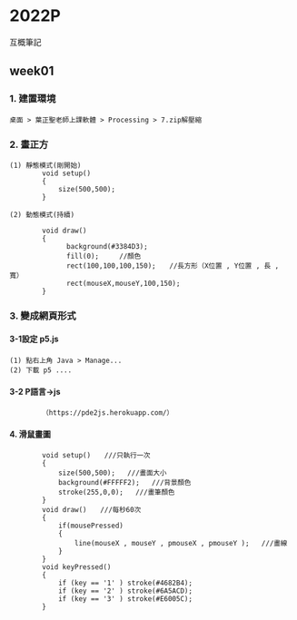 # 2022P
互概筆記
## week01
### 1. 建置環境

    桌面 > 葉正聖老師上課軟體 > Processing > 7.zip解壓縮

### 2. 畫正方
    (1) 靜態模式(剛開始)
            void setup()
            {
                size(500,500);
            }

    (2) 動態模式(持續)
            
            void draw()
            {
                  background(#3384D3);
                  fill(0);     //顏色
                  rect(100,100,100,150);　　//長方形（X位置 , Y位置 , 長 , 寬）
                  rect(mouseX,mouseY,100,150);
            }
             





### 3. 變成網頁形式

#### 3-1設定 p5.js 
    (1) 點右上角 Java > Manage...
    (2) 下載 p5 .... 


#### 3-2 P語言->js
            （https://pde2js.herokuapp.com/）


#### 4. 滑鼠畫圖

            void setup()　　///只執行一次
            {   
                size(500,500);   ///畫面大小
                background(#FFFFF2);   ///背景顏色
                stroke(255,0,0);   ///畫筆顏色
            }
            void draw()　　///每秒60次
            {   
                if(mousePressed)
                {
                    line(mouseX , mouseY , pmouseX , pmouseY );   ///畫線
                }
            }
            void keyPressed()
            {
                if (key == '1' ) stroke(#4682B4);
                if (key == '2' ) stroke(#6A5ACD);
                if (key == '3' ) stroke(#E6005C);
            }

